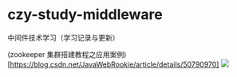 # czy-study-middleware
中间件技术学习（学习记录与更新）


(zookeeper 集群搭建教程之应用案例)[https://blog.csdn.net/JavaWebRookie/article/details/50790970]
![](https://github.com/andyczy/czy-study-middleware/blob/master/zookeeper/bolg.png)